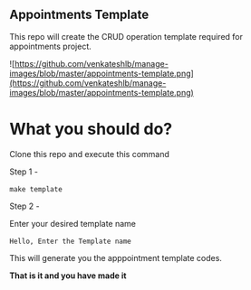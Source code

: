 ## Appointments Template

This repo will create the CRUD operation template required for appointments project.

![https://github.com/venkateshlb/manage-images/blob/master/appointments-template.png](https://github.com/venkateshlb/manage-images/blob/master/appointments-template.png)
# What you should do?

Clone this repo and execute this command

Step 1 - 

```shell 
make template
```

Step 2 -

Enter your desired template name

``` shell
Hello, Enter the Template name
```

This will generate you the apppointment template codes. 

**That is it and you have made it**
